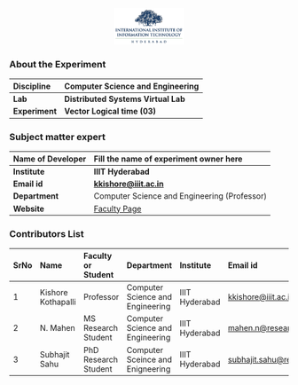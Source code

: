 <div align="center">
<img src="experiment/images/iiith-logo.png" width="25%">
</div>


### About the Experiment

<b>Discipline | <b> Computer Science and Engineering
:--|:--|
<b> Lab | <b> Distributed Systems Virtual Lab
<b> Experiment | <b> Vector Logical time (03)


### Subject matter expert

<b>Name of Developer | <b> Fill the name of experiment owner here
:--|:--|
<b> Institute | <b> IIIT Hyderabad
<b> Email id | <b> kkishore@iiit.ac.in
<b> Department | Computer Science and Engineering (Professor)
<b> Website | [Faculty Page](https://faculty.iiit.ac.in/~kkishore/)


### Contributors List

SrNo | Name | Faculty or Student | Department| Institute | Email id
:--|:--|:--|:--|:--|:--|
1 | Kishore Kothapalli | Professor | Computer Science and Engineering | IIIT Hyderabad | kkishore@iiit.ac.in
2 | N. Mahen | MS Research Student | Computer Science and Engineering | IIIT Hyderabad | mahen.n@research.iiit.ac.in
3 | Subhajit Sahu | PhD Research Student | Computer Sceince and Enigneering | IIIT Hyderabad | subhajit.sahu@research.iiit.ac.in
